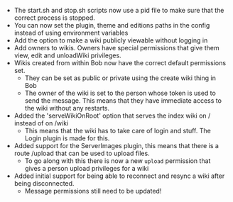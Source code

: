 - The start.sh and stop.sh scripts now use a pid file to make sure that the
  correct process is stopped.
- You can now set the plugin, theme and editions paths in the config instead of
  using environment variables
- Add the option to make a wiki publicly viewable without logging in
- Add owners to wikis. Owners have special permissions that give them view,
  edit and unloadWiki privileges.
- Wikis created from within Bob now have the correct default permissions set.
  - They can be set as public or private using the create wiki thing in Bob
  - The owner of the wiki is set to the person whose token is used to send the
    message. This means that they have immediate access to the wiki without any
    restarts.
- Added the 'serveWikiOnRoot' option that serves the index wiki on / instead of
  on /wiki
  - This means that the wiki has to take care of login and stuff. The Login
    plugin is made for this.
- Added support for the ServerImages plugin, this means that there is a route
  /upload that can be used to upload files.
  - To go along with this there is now a new `upload` permission that gives a
    person upload privileges for a wiki
- Added initial support for being able to reconnect and resync a wiki after
  being disconnected.
  - Message permissions still need to be updated!
